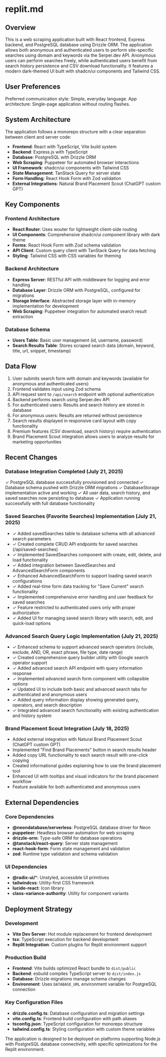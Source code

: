 # replit.md

## Overview

This is a web scraping application built with React frontend, Express backend, and PostgreSQL database using Drizzle ORM. The application allows both anonymous and authenticated users to perform site-specific searches using domain and keywords via the Serper.dev API. Anonymous users can perform searches freely, while authenticated users benefit from search history persistence and CSV download functionality. It features a modern dark-themed UI built with shadcn/ui components and Tailwind CSS.

## User Preferences

Preferred communication style: Simple, everyday language.
App architecture: Single-page application without routing flashes.

## System Architecture

The application follows a monorepo structure with a clear separation between client and server code:

- **Frontend**: React with TypeScript, Vite build system
- **Backend**: Express.js with TypeScript
- **Database**: PostgreSQL with Drizzle ORM
- **Web Scraping**: Puppeteer for automated browser interactions
- **UI Framework**: shadcn/ui components with Tailwind CSS
- **State Management**: TanStack Query for server state
- **Form Handling**: React Hook Form with Zod validation
- **External Integrations**: Natural Brand Placement Scout (ChatGPT custom GPT)

## Key Components

### Frontend Architecture
- **React Router**: Uses wouter for lightweight client-side routing
- **UI Components**: Comprehensive shadcn/ui component library with dark theme
- **Forms**: React Hook Form with Zod schema validation
- **API Client**: Custom query client with TanStack Query for data fetching
- **Styling**: Tailwind CSS with CSS variables for theming

### Backend Architecture
- **Express Server**: RESTful API with middleware for logging and error handling
- **Database Layer**: Drizzle ORM with PostgreSQL, configured for migrations
- **Storage Interface**: Abstracted storage layer with in-memory implementation for development
- **Web Scraping**: Puppeteer integration for automated search result extraction

### Database Schema
- **Users Table**: Basic user management (id, username, password)
- **Search Results Table**: Stores scraped search data (domain, keyword, title, url, snippet, timestamp)

## Data Flow

1. User submits search form with domain and keywords (available for anonymous and authenticated users)
2. Frontend validates input using Zod schema
3. API request sent to `/api/search` endpoint with optional authentication
4. Backend performs search using Serper.dev API
5. For authenticated users: Results and search history are stored in database
6. For anonymous users: Results are returned without persistence
7. Search results displayed in responsive card layout with copy functionality
8. Premium features (CSV download, search history) require authentication
9. Brand Placement Scout integration allows users to analyze results for marketing opportunities

## Recent Changes

### Database Integration Completed (July 21, 2025)
✓ PostgreSQL database successfully provisioned and connected
✓ Database schema pushed with Drizzle ORM migrations
✓ DatabaseStorage implementation active and working
✓ All user data, search history, and saved searches now persisting to database
✓ Application running successfully with full database functionality

### Saved Searches (Favorite Searches) Implementation (July 21, 2025)
- ✓ Added savedSearches table to database schema with all advanced search parameters
- ✓ Created complete CRUD API endpoints for saved searches (/api/saved-searches)
- ✓ Implemented SavedSearches component with create, edit, delete, and load functionality
- ✓ Added integration between SavedSearches and AdvancedSearchForm components
- ✓ Enhanced AdvancedSearchForm to support loading saved search configurations
- ✓ Added real-time form data tracking for "Save Current" search functionality
- ✓ Implemented comprehensive error handling and user feedback for saved searches
- ✓ Feature restricted to authenticated users only with proper authorization
- ✓ Added UI for managing saved search library with search, edit, and quick-load options

### Advanced Search Query Logic Implementation (July 21, 2025)
- ✓ Enhanced schema to support advanced search operators (include, exclude, AND, OR, exact phrase, file type, date range)
- ✓ Created comprehensive query builder utility with Google search operator support
- ✓ Added advanced search API endpoint with query information response
- ✓ Implemented advanced search form component with collapsible options
- ✓ Updated UI to include both basic and advanced search tabs for authenticated and anonymous users
- ✓ Added query information display showing generated query, operators, and search description
- ✓ Integrated advanced search functionality with existing authentication and history system

### Brand Placement Scout Integration (July 18, 2025)
- Added external integration with Natural Brand Placement Scout (ChatGPT custom GPT)
- Implemented "Find Brand Placements" button in search results header
- Added copy URL functionality to each search result with one-click copying
- Created informational guides explaining how to use the brand placement tool
- Enhanced UI with tooltips and visual indicators for the brand placement workflow
- Feature available for both authenticated and anonymous users

## External Dependencies

### Core Dependencies
- **@neondatabase/serverless**: PostgreSQL database driver for Neon
- **puppeteer**: Headless browser automation for web scraping
- **drizzle-orm**: Type-safe ORM for database operations
- **@tanstack/react-query**: Server state management
- **react-hook-form**: Form state management and validation
- **zod**: Runtime type validation and schema validation

### UI Dependencies
- **@radix-ui/***: Unstyled, accessible UI primitives
- **tailwindcss**: Utility-first CSS framework
- **lucide-react**: Icon library
- **class-variance-authority**: Utility for component variants

## Deployment Strategy

### Development
- **Vite Dev Server**: Hot module replacement for frontend development
- **tsx**: TypeScript execution for backend development
- **Replit Integration**: Custom plugins for Replit environment support

### Production Build
- **Frontend**: Vite builds optimized React bundle to `dist/public`
- **Backend**: esbuild compiles TypeScript server to `dist/index.js`
- **Database**: Drizzle migrations manage schema changes
- **Environment**: Uses `DATABASE_URL` environment variable for PostgreSQL connection

### Key Configuration Files
- **drizzle.config.ts**: Database configuration and migration settings
- **vite.config.ts**: Frontend build configuration with path aliases
- **tsconfig.json**: TypeScript configuration for monorepo structure
- **tailwind.config.ts**: Styling configuration with custom theme variables

The application is designed to be deployed on platforms supporting Node.js with PostgreSQL database connectivity, with specific optimizations for the Replit environment.